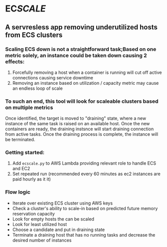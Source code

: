 # EC*SCALE*
## A servresless app removing underutilized hosts from ECS clusters

### Scaling ECS down is not a straightforward task;Based on one metric solely, an instance could be taken down causing 2 effects:
 1. Forcefully removing a host when a container is running will cut off active connections causing service downtime
 2. Removing an instance based on utilization / capacity metric may cause an endless loop of scale


### To such an end, this tool will look for scaleable clusters based on multiple metrics
Once identified, the target is moved to "draining" state, where a new instance of the same task is raised on an available host. Once the new containers are ready, the draining instsnce will start draining connection from active tasks.
Once the draining process is complete, the instance will be terminated.


### Getting started:
1. Add `ecscale.py` to AWS Lambda providing relevant role to handle ECS and EC2
2. Set repeated run (recommended every 60 minutes as ec2 instances are paid hourly as it it)


### Flow logic
* Iterate over existing ECS cluster using AWS keys
* Check a cluster's ability to scale-in based on predicted future memory reservation capacity
* Look for empty hosts the can be scaled
* Look for least utilized host
* Choose a candidate and put in draining state
* Terminate a draining host that has no running tasks and decrease the desired number of instances